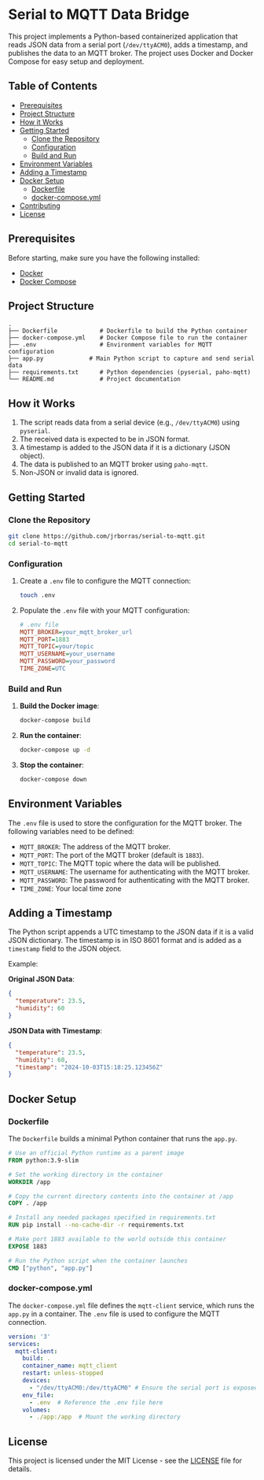 # Serial to MQTT Data Bridge

This project implements a Python-based containerized application that reads JSON data from a serial port (`/dev/ttyACM0`), adds a timestamp, and publishes the data to an MQTT broker. The project uses Docker and Docker Compose for easy setup and deployment.

## Table of Contents

- [Prerequisites](#prerequisites)
- [Project Structure](#project-structure)
- [How it Works](#how-it-works)
- [Getting Started](#getting-started)
  - [Clone the Repository](#clone-the-repository)
  - [Configuration](#configuration)
  - [Build and Run](#build-and-run)
- [Environment Variables](#environment-variables)
- [Adding a Timestamp](#adding-a-timestamp)
- [Docker Setup](#docker-setup)
  - [Dockerfile](#dockerfile)
  - [docker-compose.yml](#docker-composeyml)
- [Contributing](#contributing)
- [License](#license)

## Prerequisites

Before starting, make sure you have the following installed:

- [Docker](https://www.docker.com/get-started)
- [Docker Compose](https://docs.docker.com/compose/install/)

## Project Structure

```
.
├── Dockerfile            # Dockerfile to build the Python container
├── docker-compose.yml    # Docker Compose file to run the container
├── .env                  # Environment variables for MQTT configuration
├── app.py             # Main Python script to capture and send serial data
├── requirements.txt      # Python dependencies (pyserial, paho-mqtt)
└── README.md             # Project documentation
```

## How it Works

1. The script reads data from a serial device (e.g., `/dev/ttyACM0`) using `pyserial`.
2. The received data is expected to be in JSON format.
3. A timestamp is added to the JSON data if it is a dictionary (JSON object).
4. The data is published to an MQTT broker using `paho-mqtt`.
5. Non-JSON or invalid data is ignored.

## Getting Started

### Clone the Repository

```bash
git clone https://github.com/jrborras/serial-to-mqtt.git
cd serial-to-mqtt
```

### Configuration

1. Create a `.env` file to configure the MQTT connection:

   ```bash
   touch .env
   ```

2. Populate the `.env` file with your MQTT configuration:

   ```ini
   # .env file
   MQTT_BROKER=your_mqtt_broker_url
   MQTT_PORT=1883
   MQTT_TOPIC=your/topic
   MQTT_USERNAME=your_username
   MQTT_PASSWORD=your_password
   TIME_ZONE=UTC
   ```

### Build and Run

1. **Build the Docker image**:
   
   ```bash
   docker-compose build
   ```

2. **Run the container**:

   ```bash
   docker-compose up -d
   ```

3. **Stop the container**:

   ```bash
   docker-compose down
   ```

## Environment Variables

The `.env` file is used to store the configuration for the MQTT broker. The following variables need to be defined:

- `MQTT_BROKER`: The address of the MQTT broker.
- `MQTT_PORT`: The port of the MQTT broker (default is `1883`).
- `MQTT_TOPIC`: The MQTT topic where the data will be published.
- `MQTT_USERNAME`: The username for authenticating with the MQTT broker.
- `MQTT_PASSWORD`: The password for authenticating with the MQTT broker.
- `TIME_ZONE`: Your local time zone

## Adding a Timestamp

The Python script appends a UTC timestamp to the JSON data if it is a valid JSON dictionary. The timestamp is in ISO 8601 format and is added as a `timestamp` field to the JSON object.

Example:

**Original JSON Data**:
```json
{
  "temperature": 23.5,
  "humidity": 60
}
```

**JSON Data with Timestamp**:
```json
{
  "temperature": 23.5,
  "humidity": 60,
  "timestamp": "2024-10-03T15:18:25.123456Z"
}
```

## Docker Setup

### Dockerfile

The `Dockerfile` builds a minimal Python container that runs the `app.py`.

```dockerfile
# Use an official Python runtime as a parent image
FROM python:3.9-slim

# Set the working directory in the container
WORKDIR /app

# Copy the current directory contents into the container at /app
COPY . /app

# Install any needed packages specified in requirements.txt
RUN pip install --no-cache-dir -r requirements.txt

# Make port 1883 available to the world outside this container
EXPOSE 1883

# Run the Python script when the container launches
CMD ["python", "app.py"]
```

### docker-compose.yml

The `docker-compose.yml` file defines the `mqtt-client` service, which runs the `app.py` in a container. The `.env` file is used to configure the MQTT connection.

```yaml
version: '3'
services:
  mqtt-client:
    build: .
    container_name: mqtt_client
    restart: unless-stopped
    devices:
      - "/dev/ttyACM0:/dev/ttyACM0" # Ensure the serial port is exposed
    env_file:
      - .env  # Reference the .env file here
    volumes:
      - ./app:/app  # Mount the working directory
```

## License

This project is licensed under the MIT License - see the [LICENSE](LICENSE) file for details.
